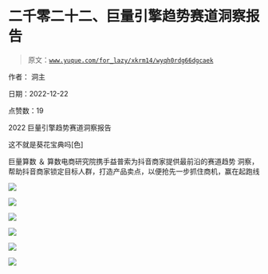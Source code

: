 # 二千零二十二、巨量引擎趋势赛道洞察报告

> 原文：[`www.yuque.com/for_lazy/xkrm14/wyqh0rdg66dgcaek`](https://www.yuque.com/for_lazy/xkrm14/wyqh0rdg66dgcaek)



作者： 洞主 

日期：2022-12-22 

点赞数：19 

2022 巨量引擎趋势赛道洞察报告 

这不就是葵花宝典吗[色] 

巨量算数 ＆ 算数电商研究院携手益普索为抖音商家提供最前沿的赛道趋势 洞察，帮助抖音商家锁定目标人群，打造产品卖点，以便抢先一步抓住商机，赢在起跑线 

![](img/a3958be865e98b98a2b9e1fbb41d0539.png) 

![](img/02bd1a9628c968379c3762fc935d6049.png) 

![](img/127e937de17b3f6f6288734482f9a8f6.png) 

![](img/607ddc85ea37ce8799aca0c5c4b2f199.png) 

![](img/a7b7a0798c6539dfd71a4ffee3a78d8e.png) 

![](img/21e64b87a7d7dff45469f7350dce6847.png) 

